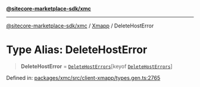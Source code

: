 [**@sitecore-marketplace-sdk/xmc**](../../../../README.md)

***

[@sitecore-marketplace-sdk/xmc](../../../../README.md) / [Xmapp](../README.md) / DeleteHostError

# Type Alias: DeleteHostError

> **DeleteHostError** = [`DeleteHostErrors`](DeleteHostErrors.md)\[keyof [`DeleteHostErrors`](DeleteHostErrors.md)\]

Defined in: [packages/xmc/src/client-xmapp/types.gen.ts:2765](https://github.com/Sitecore/marketplace-sdk/blob/e3ec55ede335ad59ac5875d32f0d68c50e7bc899/packages/xmc/src/client-xmapp/types.gen.ts#L2765)
